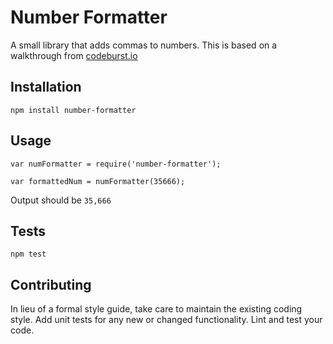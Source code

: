 Number Formatter
=========

A small library that adds commas to numbers. This is based on a walkthrough from [codeburst.io](https://codeburst.io/how-to-create-and-publish-your-first-node-js-module-444e7585b738)

## Installation

  `npm install number-formatter`

## Usage

    var numFormatter = require('number-formatter');

    var formattedNum = numFormatter(35666);
  
  
  Output should be `35,666`


## Tests

  `npm test`

## Contributing

In lieu of a formal style guide, take care to maintain the existing coding style. Add unit tests for any new or changed functionality. Lint and test your code.
